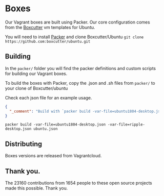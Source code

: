 # Boxes

Our Vagrant boxes are built using Packer. Our core configuration comes from the [Boxcutter](https://github.com/boxcutter/ubuntu) vm templates for Ubuntu.

You will need to install [Packer](https://www.packer.io/) and clone Boxcutter/Ubuntu `git clone https://github.com:boxcutter/ubuntu.git`

## Building

In the `packer/` folder you will find the packer definitions and custom scripts for building our Vagrant boxes.

To build the boxes with Packer, copy the .json and .sh files from `packer/` to your clone of Boxcutter/ubuntu

Check each json file for an example usage.

```json
{
  "_comment": "Build with `packer build -var-file=ubuntu1804-desktop.json -var-file=ripple-desktop.json ubuntu.json`",
}
```

    packer build -var-file=ubuntu1804-desktop.json -var-file=ripple-desktop.json ubuntu.json

## Distributing

Boxes versions are released from Vagrantcloud.

## Thank you.

The 23160 contributions from 1654 people to these open source projects made this possible. Thank you.
